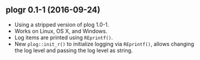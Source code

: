 ## plogr 0.1-1 (2016-09-24)

- Using a stripped version of plog 1.0-1.
- Works on Linux, OS X, and Windows.
- Log items are printed using `REprintf()`.
- New `plog::init_r()` to initialize logging via  `REprintf()`, allows changing the log level and passing the log level as string.
